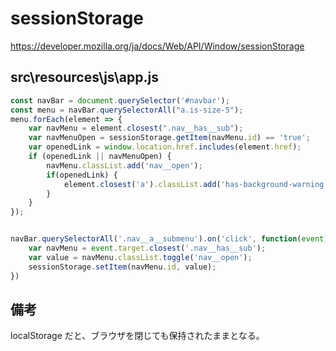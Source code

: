# sessionStorage
https://developer.mozilla.org/ja/docs/Web/API/Window/sessionStorage


## src\resources\js\app.js
```js
const navBar = document.querySelector('#navbar');
const menu = navBar.querySelectorAll("a.is-size-5");
menu.forEach(element => {
    var navMenu = element.closest(".nav__has__sub");
    var navMenuOpen = sessionStorage.getItem(navMenu.id) == 'true';
    var openedLink = window.location.href.includes(element.href);
    if (openedLink || navMenuOpen) {
        navMenu.classList.add('nav__open');
        if(openedLink) {
            element.closest('a').classList.add('has-background-warning');
        }
    }
});


navBar.querySelectorAll('.nav__a__submenu').on('click', function(event) {
    var navMenu = event.target.closest('.nav__has__sub');
    var value = navMenu.classList.toggle('nav__open');
    sessionStorage.setItem(navMenu.id, value);
})
```

## 備考
localStorage だと、ブラウザを閉じても保持されたままとなる。


